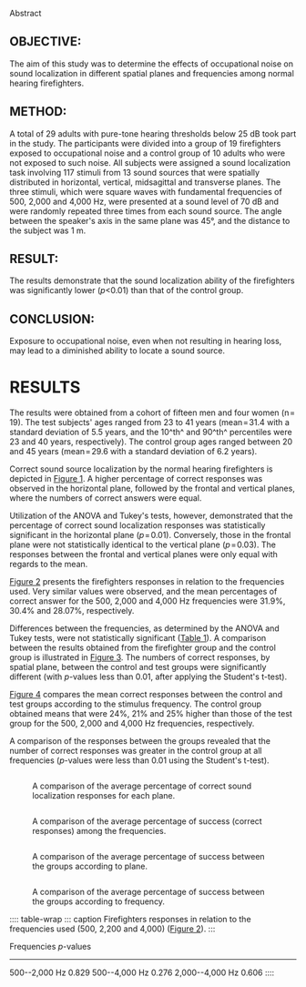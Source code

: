 Abstract

## OBJECTIVE:

The aim of this study was to determine the effects of occupational noise
on sound localization in different spatial planes and frequencies among
normal hearing firefighters.

## METHOD:

A total of 29 adults with pure-tone hearing thresholds below 25 dB took
part in the study. The participants were divided into a group of 19
firefighters exposed to occupational noise and a control group of 10
adults who were not exposed to such noise. All subjects were assigned a
sound localization task involving 117 stimuli from 13 sound sources that
were spatially distributed in horizontal, vertical, midsagittal and
transverse planes. The three stimuli, which were square waves with
fundamental frequencies of 500, 2,000 and 4,000 Hz, were presented at a
sound level of 70 dB and were randomly repeated three times from each
sound source. The angle between the speaker\'s axis in the same plane
was 45°, and the distance to the subject was 1 m.

## RESULT:

The results demonstrate that the sound localization ability of the
firefighters was significantly lower (*p*\<0.01) than that of the
control group.

## CONCLUSION:

Exposure to occupational noise, even when not resulting in hearing loss,
may lead to a diminished ability to locate a sound source.

# RESULTS

The results were obtained from a cohort of fifteen men and four women
(n = 19). The test subjects\' ages ranged from 23 to 41 years
(mean = 31.4 with a standard deviation of 5.5 years, and the 10^th^ and
90^th^ percentiles were 23 and 40 years, respectively). The control
group ages ranged between 20 and 45 years (mean = 29.6 with a standard
deviation of 6.2 years).

Correct sound source localization by the normal hearing firefighters is
depicted in [Figure 1](#). A higher percentage of correct responses was
observed in the horizontal plane, followed by the frontal and vertical
planes, where the numbers of correct answers were equal.

Utilization of the ANOVA and Tukey\'s tests, however, demonstrated that
the percentage of correct sound localization responses was statistically
significant in the horizontal plane (*p* = 0.01). Conversely, those in
the frontal plane were not statistically identical to the vertical plane
(*p* = 0.03). The responses between the frontal and vertical planes were
only equal with regards to the mean.

[Figure 2](#) presents the firefighters responses in relation to the
frequencies used. Very similar values were observed, and the mean
percentages of correct answer for the 500, 2,000 and 4,000 Hz
frequencies were 31.9%, 30.4% and 28.07%, respectively.

Differences between the frequencies, as determined by the ANOVA and
Tukey tests, were not statistically significant ([Table 1](#)). A
comparison between the results obtained from the firefighter group and
the control group is illustrated in [Figure 3](#). The numbers of
correct responses, by spatial plane, between the control and test groups
were significantly different (with *p*-values less than 0.01, after
applying the Student\'s t-test).

[Figure 4](#) compares the mean correct responses between the control
and test groups according to the stimulus frequency. The control group
obtained means that were 24%, 21% and 25% higher than those of the test
group for the 500, 2,000 and 4,000 Hz frequencies, respectively.

A comparison of the responses between the groups revealed that the
number of correct responses was greater in the control group at all
frequencies (*p*-values were less than 0.01 using the Student\'s
t-test).

<figure>
<p><img src="" /></p>
<figcaption>A comparison of the average percentage of correct sound
localization responses for each plane.</figcaption>
</figure>

<figure>
<p><img src="" /></p>
<figcaption>A comparison of the average percentage of success (correct
responses) among the frequencies.</figcaption>
</figure>

<figure>
<p><img src="" /></p>
<figcaption>A comparison of the average percentage of success between
the groups according to plane.</figcaption>
</figure>

<figure>
<p><img src="" /></p>
<figcaption>A comparison of the average percentage of success between
the groups according to frequency.</figcaption>
</figure>

:::: table-wrap
::: caption
Firefighters responses in relation to the frequencies used (500, 2,200
and 4,000) ([Figure 2](#)).
:::

  Frequencies       *p*-values
  ----------------- ------------
  500--2,000 Hz     0.829
  500--4,000 Hz     0.276
  2,000--4,000 Hz   0.606
::::
